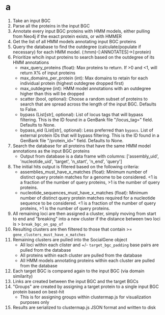 # a

1. Take an input BGC
2. Parse all the proteins in the input BGC
3. Annotate every input BGC proteins with HMM models, either pulling from Neo4j if the exact protein exists, or with HMMER
4. Get the list of all HMM models annotating input BGC proteins
5. Query the database to find the outdegree (calculate/populate if necessary) for each HMM model. (:hmm)-[:ANNOTATES]->(:protein)
6. Prioritize whcih input proteins to search based on the outdegree of its HMM annotations
    - max_query_proteins (float): Max proteins to return. If >0 and <1, will return X% of input proteins
    - max_domains_per_protein (int): Max domains to retain for each individual protein (highest outdegree dropped first)
    - max_outdegree (int): HMM model annotations with an outdegree higher than this will be dropped
    - scatter (bool, optional): Choose a random subset of proteins to search that are spread across the length of the input BGC. Defaults to False.
    - bypass (List[str], optional): List of locus tags that will bypass filtering. This is the ID found in a GenBank file "/locus_tag=" field. Defaults to None.
    - bypass_eid (List[str], optional): Less preferred than `bypass`. List of external protein IDs that will bypass filtering. This is the ID found in a GenBank file "/protein_id=" field. Defaults to None.
7. Search the database for all proteins that have the same HMM model annotations as the input BGC proteins
    - Output from database is a data frame with columns: ['assembly_uid', 'nucleotide_uid', 'target', 'n_start', 'n_end', 'query']
8. The initial hits output is filtered based on the following criteria:
    - assemblies_must_have_x_matches (float): Minimum number of distinct query protein matches for a genome to be considered. <1 is a fraction of the number of query proteins, >1 is the number of query proteins.
    - nucleotide_sequences_must_have_x_matches (float): Minimum number of distinct query protein matches required for a nucleotide sequence to be considered. <1 is a fraction of the number of query proteins, >1 is the number of query proteins.
9. All remaining loci are then assigned a cluster, simply moving from start to end and "breaking" into a new cluster if the distance between two loci is > `break_bgc_on_gap_of`
10. Resulting clusters are then filtered to those that contain >= `gene_clusters_must_have_x_matches`
11. Remaining clusters are pulled into the SocialGene object
    - All loci within each clister and +/- `target_bgc_padding` base pairs are pulled from the database
    - All proteins within each cluster are pulled from the database
    - All HMM models annotating proteins within each cluster are pulled from the database
13. Each target BGC is compared again to the input BGC (via domain similarity)
14. Links are created between the input BGC and the target BGCs
15. "Groups" are created by assigning a target protein to a single input BGC protein based on best-hit
    - This is for assigning groups within clustermap.js for visualization purposes only
16. Results are serialized to clustermap.js JSON format and written to disk
